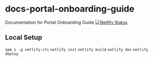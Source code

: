 # docs-portal-onboarding-guide

Documentation for Portal Onboarding Guide
[![Netlify Status](https://api.netlify.com/api/v1/badges/34e1033a-8bb5-49eb-a3f5-5060a9755b2d/deploy-status)](https://app.netlify.com/sites/docs-portal-onboarding-guide/deploys)

## Local Setup

`npm i -g netlify-cli`
`netlify init`
`netlify build`
`netlify dev`
`netlify deploy`
